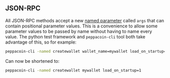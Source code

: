 JSON-RPC
---

All JSON-RPC methods accept a new [named
parameter](JSON-RPC-interface.md#parameter-passing) called `args` that can
contain positional parameter values. This is a convenience to allow some
parameter values to be passed by name without having to name every value. The
python test framework and `peppacoin-cli` tool both take advantage of this, so
for example:

```sh
peppacoin-cli -named createwallet wallet_name=mywallet load_on_startup=1
```

Can now be shortened to:

```sh
peppacoin-cli -named createwallet mywallet load_on_startup=1
```
